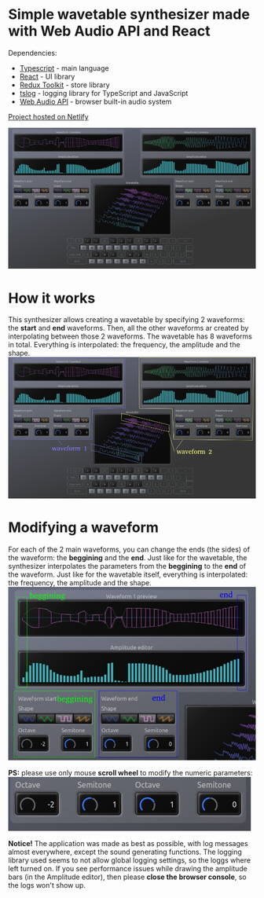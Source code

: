 # Simple wavetable synthesizer made with Web Audio API and React
Dependencies:
- [Typescript](https://www.typescriptlang.org/) - main language
- [React](https://react.dev/) - UI library
- [Redux Toolkit](https://redux-toolkit.js.org/) - store library
- [tslog](https://www.npmjs.com/package/tslog) - logging library for TypeScript and JavaScript
- [Web Audio API](https://developer.mozilla.org/en-US/docs/Web/API/Web_Audio_API) - browser built-in audio system

[Project hosted on Netlify](https://react-wave-table-synth.netlify.app/)

![screenshot](screenshots/main-app.jpg)

# How it works
This synthesizer allows creating a wavetable by specifying 2 waveforms: the **start** and **end** waveforms. Then, all the other waveforms ar created by interpolating between those 2 waveforms. The wavetable has 8 waveforms in total.
Everything is interpolated: the frequency, the amplitude and the shape.
![screenshot](screenshots/main-waveforms.jpg)

# Modifying a waveform
For each of the 2 main waveforms, you can change the ends (the sides) of the waveform: the **beggining** and the **end**. Just like for the wavetable, the synthesizer interpolates the parameters from the **beggining** to the **end** of the waveform.
Just like for the wavetable itself, everything is interpolated: the frequency, the amplitude and the shape.
![screenshot](screenshots/waveform-ends.jpg)

**PS:** please use only mouse **scroll wheel** to modify the numeric parameters:
![screenshot](screenshots/mouse-scroll.jpg)

**Notice!**
The application was made as best as possible, with log messages almost everywhere, except the sound generating functions. The logging library used seems to not allow global logging settings, so the loggs where left turned on.
If you see performance issues while drawing the amplitude bars (in the Amplitude editor), then please **close the browser console**, so the logs won't show up. 